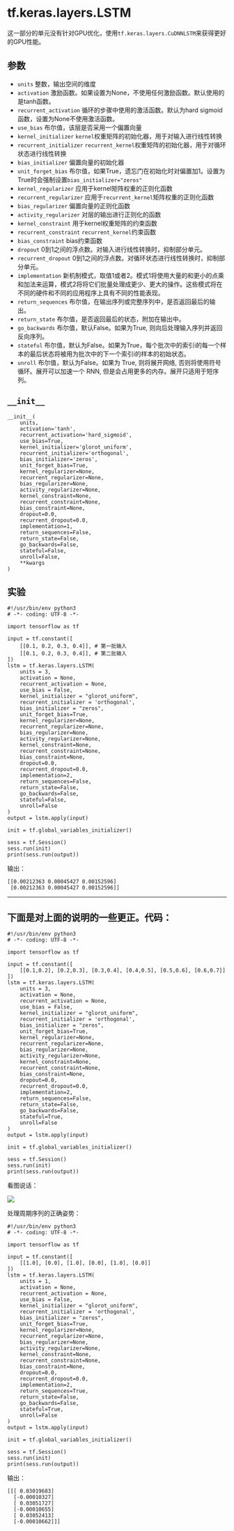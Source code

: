 # tf.keras.layers.LSTM

这一部分的单元没有针对GPU优化，使用```tf.keras.layers.CuDNNLSTM```来获得更好的GPU性能。

## 参数

- ```units``` 整数，输出空间的维度
- ```activation``` 激励函数。如果设置为None，不使用任何激励函数。默认使用的是tanh函数。
- ```recurrent_activation``` 循环的步骤中使用的激活函数。默认为hard sigmoid函数，设置为None不使用激活函数。
- ```use_bias``` 布尔值，该层是否采用一个偏置向量
- ```kernel_initializer``` ```kernel```权重矩阵的初始化器，用于对输入进行线性转换
- ```recurrent_initializer``` ```recurrent_kernel```权重矩阵的初始化器，用于对循环状态进行线性转换
- ```bias_initializer``` 偏置向量的初始化器
- ```unit_forget_bias``` 布尔值，如果True，遗忘门在初始化时对偏置加1。设置为True时会强制设置```bias_initializer="zeros"```
- ```kernel_regularizer``` 应用于kernel矩阵权重的正则化函数
- ```recurrent_regularizer``` 应用于```recurrent_kernel```矩阵权重的正则化函数
- ```bias_regularizer``` 偏置向量的正则化函数
- ```activity_regularizer``` 对层的输出进行正则化的函数
- ```kernel_constraint``` 用于kernel权重矩阵的约束函数
- ```recurrent_constraint``` ```recurrent_kernel```约束函数
- ```bias_constraint``` bias约束函数
- ```dropout``` 0到1之间的浮点数。对输入进行线性转换时，抑制部分单元。
- ```recurrent_dropout``` 0到1之间的浮点数。对循环状态进行线性转换时，抑制部分单元。
- ```implementation``` 新机制模式，取值1或者2。模式1将使用大量的和更小的点乘和加法来运算，模式2将将它们批量处理成更少、更大的操作。这些模式将在不同的硬件和不同的应用程序上具有不同的性能表现。
- ```return_sequences``` 布尔值，在输出序列或完整序列中，是否返回最后的输出。
- ```return_state``` 布尔值，是否返回最后的状态，附加在输出中。
- ```go_backwards``` 布尔值，默认False。如果为True, 则向后处理输入序列并返回反向序列。
- ```stateful``` 布尔值，默认为False。如果为True，每个批次中的索引i的每一个样本的最后状态将被用为批次中的下一个索引i的样本的初始状态。
- ```unroll``` 布尔值，默认为False。如果为 True, 则将展开网络, 否则将使用符号循环。展开可以加速一个 RNN, 但是会占用更多的内存。展开只适用于短序列。

## ```__init__```

	__init__(
	    units,
	    activation='tanh',
	    recurrent_activation='hard_sigmoid',
	    use_bias=True,
	    kernel_initializer='glorot_uniform',
	    recurrent_initializer='orthogonal',
	    bias_initializer='zeros',
	    unit_forget_bias=True,
	    kernel_regularizer=None,
	    recurrent_regularizer=None,
	    bias_regularizer=None,
	    activity_regularizer=None,
	    kernel_constraint=None,
	    recurrent_constraint=None,
	    bias_constraint=None,
	    dropout=0.0,
	    recurrent_dropout=0.0,
	    implementation=1,
	    return_sequences=False,
	    return_state=False,
	    go_backwards=False,
	    stateful=False,
	    unroll=False,
	    **kwargs
	)

## 实验

	#!/usr/bin/env python3
	# -*- coding: UTF-8 -*-
	
	import tensorflow as tf
	
	input = tf.constant([
	    [[0.1, 0.2, 0.3, 0.4]], # 第一批输入
	    [[0.1, 0.2, 0.3, 0.4]], # 第二批输入
	])
	lstm = tf.keras.layers.LSTM(
	    units = 3,
	    activation = None,
	    recurrent_activation = None,
	    use_bias = False,
	    kernel_initializer = "glorot_uniform",
	    recurrent_initializer = 'orthogonal',
	    bias_initializer = "zeros",
	    unit_forget_bias=True,
	    kernel_regularizer=None,
	    recurrent_regularizer=None,
	    bias_regularizer=None,
	    activity_regularizer=None,
	    kernel_constraint=None,
	    recurrent_constraint=None,
	    bias_constraint=None,
	    dropout=0.0,
	    recurrent_dropout=0.0,
	    implementation=2,
	    return_sequences=False,
	    return_state=False,
	    go_backwards=False,
	    stateful=False,
	    unroll=False
	)
	output = lstm.apply(input)
	
	init = tf.global_variables_initializer()
	
	sess = tf.Session()
	sess.run(init)
	print(sess.run(output))

输出：

	[[0.00212363 0.00045427 0.00152596]
	 [0.00212363 0.00045427 0.00152596]]


----------

## 下面是对上面的说明的一些更正。代码：

	#!/usr/bin/env python3
	# -*- coding: UTF-8 -*-
	
	import tensorflow as tf
	
	input = tf.constant([
	    [[0.1,0.2], [0.2,0.3], [0.3,0.4], [0.4,0.5], [0.5,0.6], [0.6,0.7]]
	])
	lstm = tf.keras.layers.LSTM(
	    units = 3,
	    activation = None,
	    recurrent_activation = None,
	    use_bias = False,
	    kernel_initializer = "glorot_uniform",
	    recurrent_initializer = 'orthogonal',
	    bias_initializer = "zeros",
	    unit_forget_bias=True,
	    kernel_regularizer=None,
	    recurrent_regularizer=None,
	    bias_regularizer=None,
	    activity_regularizer=None,
	    kernel_constraint=None,
	    recurrent_constraint=None,
	    bias_constraint=None,
	    dropout=0.0,
	    recurrent_dropout=0.0,
	    implementation=2,
	    return_sequences=False,
	    return_state=False,
	    go_backwards=False,
	    stateful=True,
	    unroll=False
	)
	output = lstm.apply(input)
	
	init = tf.global_variables_initializer()
	
	sess = tf.Session()
	sess.run(init)
	print(sess.run(output))

看图说话：

![](imgs/lstm.png)

处理周期序列的正确姿势：

	#!/usr/bin/env python3
	# -*- coding: UTF-8 -*-
	
	import tensorflow as tf
	
	input = tf.constant([
	    [[1.0], [0.0], [1.0], [0.0], [1.0], [0.0]]
	])
	lstm = tf.keras.layers.LSTM(
	    units = 1,
	    activation = None,
	    recurrent_activation = None,
	    use_bias = False,
	    kernel_initializer = "glorot_uniform",
	    recurrent_initializer = 'orthogonal',
	    bias_initializer = "zeros",
	    unit_forget_bias=True,
	    kernel_regularizer=None,
	    recurrent_regularizer=None,
	    bias_regularizer=None,
	    activity_regularizer=None,
	    kernel_constraint=None,
	    recurrent_constraint=None,
	    bias_constraint=None,
	    dropout=0.0,
	    recurrent_dropout=0.0,
	    implementation=2,
	    return_sequences=True,
	    return_state=False,
	    go_backwards=False,
	    stateful=True,
	    unroll=False
	)
	output = lstm.apply(input)
	
	init = tf.global_variables_initializer()
	
	sess = tf.Session()
	sess.run(init)
	print(sess.run(output))

输出：

	[[[ 0.03019683]
	  [-0.00010327]
	  [ 0.03051727]
	  [-0.00010655]
	  [ 0.03052413]
	  [-0.00010662]]]